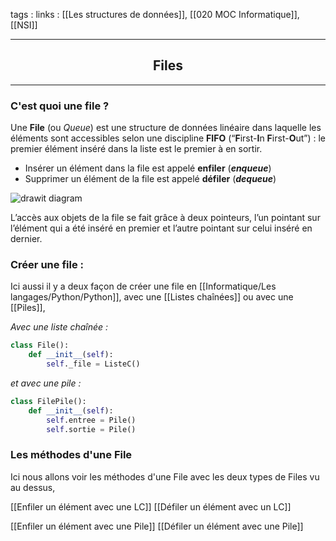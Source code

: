 tags : 
links : [[Les structures de données]], [[020 MOC Informatique]], [[NSI]]

****

<h2 style="text-align: center;"> Files </h2>

****


 ### C'est quoi une file ?

Une **File** (ou _Queue_) est une structure de données linéaire dans laquelle les éléments sont accessibles selon une discipline **FIFO** (“**F**irst-**I**n **F**irst-**O**ut”) : le premier élément inséré dans la liste est le premier à en sortir.

-   Insérer un élément dans la file est appelé **enfiler** (**_enqueue_**)
-   Supprimer un élément de la file est appelé **défiler** (_**dequeue**_)

![](https://info.blaisepascal.fr/wp-content/uploads/2020/07/drawit-diagram-41.png "drawit diagram")

L’accès aux objets de la file se fait grâce à deux pointeurs, l’un pointant sur l’élément qui a été inséré en premier et l’autre pointant sur celui inséré en dernier.


### Créer une file :

Ici aussi il y a deux façon de créer une file en [[Informatique/Les langages/Python/Python]], avec une [[Listes chaînées]] ou avec une [[Piles]],

*Avec une liste chaînée :*

```python
class File():
	def __init__(self):
		self._file = ListeC()
```

*et avec une pile :*

```python
class FilePile():
	def __init__(self):
		self.entree = Pile()
		self.sortie = Pile()
```


### Les méthodes d'une File

Ici nous allons voir les méthodes d'une File avec les deux types de Files vu au dessus,

[[Enfiler un élément avec une LC]]
[[Défiler un élément avec un LC]]

[[Enfiler un élément avec une Pile]]
[[Défiler un élément avec une Pile]]